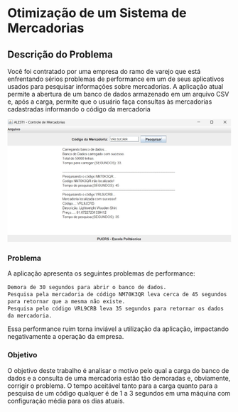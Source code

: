 # Otimização de um Sistema de Mercadorias

## Descrição do Problema 
Você foi contratado por uma empresa do ramo de varejo que está enfrentando sérios problemas de performance em um de seus aplicativos usados para pesquisar informações sobre mercadorias. A aplicação atual permite a abertura de um banco de dados armazenado em um arquivo CSV e, após a carga, permite que o usuário faça consultas às mercadorias cadastradas informando o código da mercadoria

![Texto Alternativo](https://github.com/AntonioO00/T2-ALEST/blob/main/Imagens/Aplica%C3%A7%C3%A3o.jpg)

### Problema

A aplicação apresenta os seguintes problemas de performance:

    Demora de 30 segundos para abrir o banco de dados.
    Pesquisa pela mercadoria de código NM70K3QR leva cerca de 45 segundos para retornar que a mesma não existe.
    Pesquisa pelo código VRL9CRB leva 35 segundos para retornar os dados da mercadoria.

Essa performance ruim torna inviável a utilização da aplicação, impactando negativamente a operação da empresa.

### Objetivo 
O objetivo deste trabalho é analisar o motivo pelo qual a carga do banco de dados e a consulta de uma mercadoria estão tão demoradas e, obviamente, corrigir o problema. O tempo aceitável tanto para a carga quanto para a pesquisa de um código qualquer é de 1 a 3 segundos em uma máquina com configuração média para os dias atuais.
